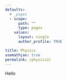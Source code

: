 ```yaml
---
defaults:
  # _pages
  - scope:
      path: ""
      type: pages
    values:
      layout: single
      author_profile: TRUE

title: Physics
usemathjax: true
permalink: /physics2/
---
```


Hello